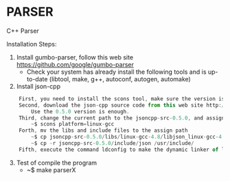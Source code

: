 PARSER
======

C++ Parser


Installation Steps:

1. Install gumbo-parser, follow this web site https://github.com/google/gumbo-parser
	* Check your system has already install the following tools and is up-to-date
		(libtool, make, g++, autoconf, autogen, automake)
2. Install json-cpp
```js
	First, you need to install the scons tool, make sure the version is higher than 2.1.0
	Second, download the json-cpp source code from this web site http://sourceforge.net/projects/jsoncpp/
		Use the 0.5.0 version is enough.
	Third, change the current path to the jsoncpp-src-0.5.0, and assign the platform. for example
		~$ scons platform=linux-gcc
	Forth, mv the libs and include files to the assign path
		~$ cp jsoncpp-src-0.5.0/libs/linux-gcc-4.8/libjson_linux-gcc-4.8_libmt.* /usr/local/lib/libjsoncpp.*
		~$ cp -r jsoncpp-src-0.5.0/include/json /usr/include/
	Fifth, execute the command ldconfig to make the dynamic linker of ljsocpp
```
3. Test of compile the program
	* ~$ make parserX
